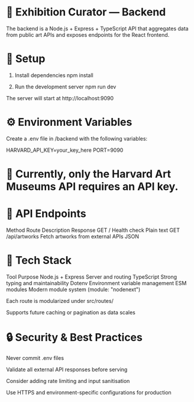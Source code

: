 # 🧠 Exhibition Curator — Backend

The backend is a Node.js + Express + TypeScript API that aggregates data from public art APIs
and exposes endpoints for the React frontend.

# 🚀 Setup

1. Install dependencies
   npm install

2. Run the development server
   npm run dev

The server will start at http://localhost:9090

# ⚙️ Environment Variables

Create a .env file in /backend with the following variables:

HARVARD_API_KEY=your_key_here
PORT=9090

# 🔑 Currently, only the Harvard Art Museums API requires an API key.

# 🧩 API Endpoints

Method Route Description Response
GET / Health check Plain text
GET /api/artworks Fetch artworks from external APIs JSON

# 🧰 Tech Stack

Tool Purpose
Node.js + Express Server and routing
TypeScript Strong typing and maintainability
Dotenv Environment variable management
ESM modules Modern module system (module: "nodenext")

Each route is modularized under src/routes/

Supports future caching or pagination as data scales

# 🔒 Security & Best Practices

Never commit .env files

Validate all external API responses before serving

Consider adding rate limiting and input sanitisation

Use HTTPS and environment-specific configurations for production
